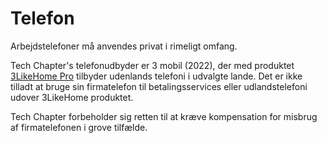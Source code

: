 # Telefon

Arbejdstelefoner må anvendes privat i rimeligt omfang.

Tech Chapter's telefonudbyder er 3 mobil (2022), der med produktet [3LikeHome Pro](https://www.3.dk/business/abonnementer/fordele/3likehome-pro/) tilbyder udenlands telefoni i udvalgte lande. Det er ikke tilladt at bruge sin firmatelefon til betalingsservices eller udlandstelefoni udover 3LikeHome produktet.

Tech Chapter forbeholder sig retten til at kræve kompensation for misbrug af firmatelefonen i grove tilfælde.
